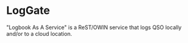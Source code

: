 # LogGate
"Logbook As A Service" is a ReST/OWIN service that logs QSO locally and/or to a cloud location.
